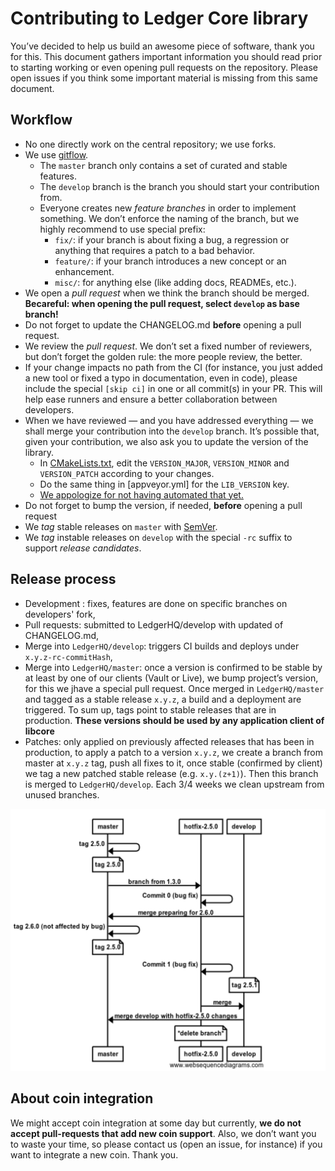 # Contributing to Ledger Core library

You’ve decided to help us build an awesome piece of software, thank you for this. This document
gathers important information you should read prior to starting working or even opening pull
requests on the repository. Please open issues if you think some important material is missing from
this same document.

## Workflow

  - No one directly work on the central repository; we use forks.
  - We use [gitflow].
    - The `master` branch only contains a set of curated and stable features.
    - The `develop` branch is the branch you should start your contribution from.
    - Everyone creates new *feature branches* in order to implement something. We don’t enforce the
      naming of the branch, but we highly recommend to use special prefix:
        - `fix/`: if your branch is about fixing a bug, a regression or anything that requires a
          patch to a bad behavior.
        - `feature/`: if your branch introduces a new concept or an enhancement.
        - `misc/`: for anything else (like adding docs, READMEs, etc.).
  - We open a *pull request* when we think the branch should be merged. **Becareful: when opening
    the pull request, select `develop` as base branch!**
  - Do not forget to update the CHANGELOG.md **before** opening a pull request.
  - We review the *pull request*. We don’t set a fixed number of reviewers, but don’t forget the
    golden rule: the more people review, the better.
  - If your change impacts no path from the CI (for instance, you just added a new tool or fixed a
    typo in documentation, even in code), please include the special `[skip ci]` in one or all
    commit(s) in your PR. This will help ease runners and ensure a better collaboration between
    developers.
  - When we have reviewed — and you have addressed everything — we shall merge your contribution
    into the `develop` branch. It’s possible that, given your contribution, we also ask you to
    update the version of the library.
      - In [CMakeLists.txt], edit the `VERSION_MAJOR`, `VERSION_MINOR` and `VERSION_PATCH` according
        to your changes.
      - Do the same thing in [appveyor.yml] for the `LIB_VERSION` key.
      - [We appologize for not having automated that yet.](#117)
  - Do not forget to bump the version, if needed, **before** opening a pull request
  - We *tag* stable releases on `master` with [SemVer].
  - We *tag* instable releases on `develop` with the special `-rc` suffix to support *release
    candidates*.

## Release process
  - Development : fixes, features are done on specific branches on developers' fork,
  - Pull requests: submitted to LedgerHQ/develop with updated of CHANGELOG.md,
  - Merge into `LedgerHQ/develop`: triggers CI builds and deploys under `x.y.z-rc-commitHash`,
  - Merge into `LedgerHQ/master`: once a version is confirmed to be stable by at least by one of our clients
    (Vault or Live), we bump project’s version, for this we jhave a special pull request. Once merged in
    `LedgerHQ/master` and tagged as a stable release `x.y.z`, a build and a deployment are triggered.
    To sum up, tags point to stable releases that are in production. **These versions should be used by any application
    client of libcore**
  - Patches: only applied on previously affected releases that has been in production, to apply a patch to a version `x.y.z`,
    we create a branch from master at `x.y.z` tag, push all fixes to it, once stable (confirmed by client)
    we tag a new patched stable release (e.g. `x.y.(z+1)`). Then this branch is merged to `LedgerHQ/develop`.
    Each 3/4 weeks we clean upstream from unused branches.

<p align="center">
 <img src="/ressources/patch.png" width="550"/>
</p>

## About coin integration

We might accept coin integration at some day but currently, **we do not accept pull-requests that add
new coin support**. Also, we don’t want you to waste your time, so please contact us (open an issue,
for instance) if you want to integrate a new coin. Thank you.

[gitflow]: https://fr.atlassian.com/git/tutorials/comparing-workflows/gitflow-workflow
[SemVer]: https://semver.org
[CMakeLists.txt]: ./CMakeLists.txt
